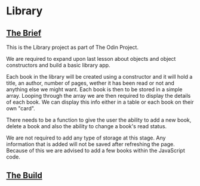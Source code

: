 # Library

## <u>The Brief</u>

This is the Library project as part of The Odin Project.

We are required to expand upon last lesson about objects and object constructors and build a basic library app.

Each book in the library will be created using a constructor and it will hold a title, an author, number of pages, wether it has been read or not and anything else we might want. Each book is then to be stored in a simple array.
Looping through the array we are then required to display the details of each book. We can display this info either in a table or each book on their own "card".

There needs to be a function to give the user the ability to add a new book, delete a book and also the  ability to change a book's read status.

We are not required to add any type of storage at this stage. Any information that is added will not be saved after refreshing the page. Because of this we are advised to add a few books within the JavaScript code.

## <u>The Build</u>


